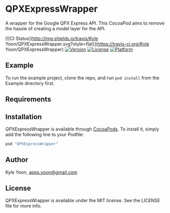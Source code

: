 # QPXExpressWrapper

A wrapper for the Google QPX Express API. This CocoaPod aims to remove the hassle of creating a model layer for the API.

[![CI Status](http://img.shields.io/travis/Kyle Yoon/QPXExpressWrapper.svg?style=flat)](https://travis-ci.org/Kyle Yoon/QPXExpressWrapper)
[![Version](https://img.shields.io/cocoapods/v/QPXExpressWrapper.svg?style=flat)](http://cocoapods.org/pods/QPXExpressWrapper)
[![License](https://img.shields.io/cocoapods/l/QPXExpressWrapper.svg?style=flat)](http://cocoapods.org/pods/QPXExpressWrapper)
[![Platform](https://img.shields.io/cocoapods/p/QPXExpressWrapper.svg?style=flat)](http://cocoapods.org/pods/QPXExpressWrapper)

## Example

To run the example project, clone the repo, and run `pod install` from the Example directory first.

## Requirements

## Installation

QPXExpressWrapper is available through [CocoaPods](http://cocoapods.org). To install
it, simply add the following line to your Podfile:

```ruby
pod "QPXExpressWrapper"
```

## Author

Kyle Yoon, apps.yoon@gmail.com

## License

QPXExpressWrapper is available under the MIT license. See the LICENSE file for more info.
